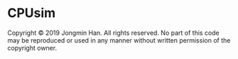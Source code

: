 # CPUsim

Copyright © 2019 Jongmin Han. All rights reserved. 
No part of this code may be reproduced or used in any manner without written permission of the copyright owner.
